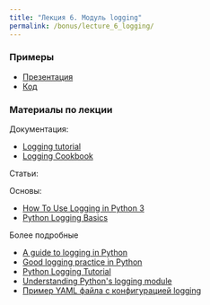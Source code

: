```yaml
---
title: "Лекция 6. Модуль logging"
permalink: /bonus/lecture_6_logging/
---
```


### Примеры

* [Презентация](https://gitpitch.com/natenka/pyneng-slides/bonus-logging)
* [Код](https://github.com/pyneng/pyneng-online-bonus/tree/master/examples/06_logging)

### Материалы по лекции

Документация:

* [Logging tutorial](https://docs.python.org/3.6/howto/logging.html)
* [Logging Cookbook](https://docs.python.org/3/howto/logging-cookbook.html)

Статьи:

Основы:
* [How To Use Logging in Python 3](https://www.digitalocean.com/community/tutorials/how-to-use-logging-in-python-3)
* [Python Logging Basics](https://www.loggly.com/ultimate-guide/python-logging-basics/)

Более подробные

* [A guide to logging in Python](https://opensource.com/article/17/9/python-logging)
* [Good logging practice in Python](https://fangpenlin.com/posts/2012/08/26/good-logging-practice-in-python/)
* [Python Logging Tutorial](http://www.patricksoftwareblog.com/python-logging-tutorial/)
* [Understanding Python's logging module](https://www.electricmonk.nl/log/2017/08/06/understanding-pythons-logging-module/)
* [Пример YAML файла с конфигурацией logging](https://stackoverflow.com/a/22809337)

